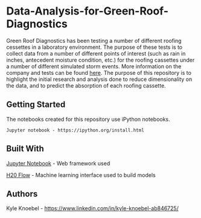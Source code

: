 # Data-Analysis-for-Green-Roof-Diagnostics

Green Roof Diagnostics has been testing a number of different roofing cessettes in a laboratory environment. The purpose of these tests is to collect data from a number of different points of interest (such as rain in inches, antecedent moisture condition, etc.) for the roofing cassettes under a number of different simulated storm events. More information on the company and tests can be found [here](https://www.greenroofdiagnostics.com/lab). The purpose of this repository is to highlight the initial research and analysis done to reduce dimensionality on the data, and to predict the absorption of each roofing cassette. 

## Getting Started

The notebooks created for this repository use iPython notebooks.

```
Jupyter notebook - https://ipython.org/install.html
```

## Built With

[Jupyter Notebook](https://ipython.org/) - Web framework used

[H20 Flow](http://docs.h2o.ai/h2o/latest-stable/h2o-docs/flow.html) - Machine learning interface used to build models

## Authors 

Kyle Knoebel - https://www.linkedin.com/in/kyle-knoebel-ab846725/
